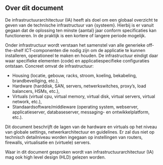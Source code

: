 ## Over dit document

De infrastructuurarchitectuur (IA) heeft als doel om een globaal overzicht te geven van de technische infrastructuur van {systeem}. Hierbij is er vanuit gegaan dat de oplossing ten minste {aantal} jaar conform specificaties kan functioneren. In de praktijk is een kortere of langere periode mogelijk.

Onder infrastructuur wordt verstaan het samenstel van alle generieke off-the-shelf ICT-componenten die nodig zijn om de applicatie te kunnen installeren, operationeel te maken en houden. De infrastructuur eindigt daar waar specifieke elementen (code) en applicatiespecifieke configuraties ontstaan. Concreet omvat de infrastructuur:

* Housing (locatie, gebouw, racks, stroom, koeling, bekabeling, brandbeveiliging, etc.),
* Hardware (harddisk, SAN, servers, netwerkswitches, proxy’s, load balancers, HSMs, etc.),
* Virtuals (virtual cpu, virtual memory, virtual disk, virtual servers, virtual network, etc.),
* Standaardsoftware/middleware (operating system, webserver, applicatieserver, databaseserver, messaging- en ontwikkelplatform, etc.).

Dit document beschrijft de lagen van de hardware en virtuals op het niveau van globale settings, netwerkarchitectuur en guidelines. Er zal dus niet op technisch detailniveau worden ingegaan op instellingen van routers, firewalls, virtualisatie en (virtuele) servers.

Waar in dit document gesproken wordt van infrastructuurarchitectuur (IA) mag ook high level design (HLD) gelezen worden.
